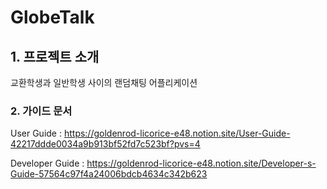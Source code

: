 # GlobeTalk

## 1. 프로젝트 소개

교환학생과 일반학생 사이의 랜덤채팅 어플리케이션

### 2. 가이드 문서

User Guide : https://goldenrod-licorice-e48.notion.site/User-Guide-42217ddde0034a9b913bf52fd7c523bf?pvs=4

Developer Guide : https://goldenrod-licorice-e48.notion.site/Developer-s-Guide-57564c97f4a24006bdcb4634c342b623
